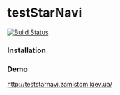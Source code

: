 # testStarNavi

[![Build Status](https://travis-ci.org/joemccann/dillinger.svg?branch=master)](https://travis-ci.org/joemccann/dillinger)

### Installation


### Demo
http://teststarnavi.zamistom.kiev.ua/
